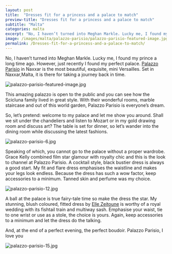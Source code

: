```yaml
---
layout: post
title:  "Dresses fit for a princess and a palace to match"
preview-title: "Dresses fit for a princess and a palace to match"
subtitle: "Malta"
categories: malta
excerpt: "No, I haven’t turned into Meghan Markle. Lucky me, I found my prince a long time ago. However, just recently I found my perfect palace. Palazzo Parisio in Naxxar is the most beautiful" 
image: /images/malta/palazzo-parisio/palazzo-parisio-featured-image.jpg
permalink: /Dresses-fit-for-a-princess-and-a-palace-to-match/
---
```


No, I haven’t turned into Meghan Markle. Lucky me, I found my prince a long time ago. However, just recently I found my perfect palace. <a href="http://www.palazzoparisio.com/" target="_blank">Palazzo Parisio</a> in Naxxar is the most beautiful, exquisite, mini Versailles. Set in Naxxar,Malta, it is there for taking a journey back in time.

<img src="{{ '/images/malta/palazzo-parisio/palazzo-parisio-featured-image.jpg' | prepend: SourceUrl }}" alt="palazzo-parisio-featured-image.jpg">

<div class="row no-gutters">
    <div class="col-sm-6">
        <div class="post-left-image" style="background: url(../images/malta/palazzo-parisio/palazzo-parisio-8.jpg) no-repeat; background-size: cover; margin-right: 0.5rem; max-height: 600px !important"></div>
    </div>
    <div class="col-sm-6">
        <div class="post-right-image" style="background: url(../images/malta/palazzo-parisio/palazzo-parisio-5.jpg) no-repeat; background-size: cover; margin-left: 0.5rem; max-height: 600px !important"></div>
    </div>
</div>

This amazing palazzo is open to the public and you can see how the Scicluna family lived in great style. With their wonderful rooms, marble staircase and out of this world garden, Palazzo Parisio is everyone’s dream.

So, let’s pretend: welcome to my palace and let me show you around. Shall we sit under the chandeliers and listen to Mozart or in my gold drawing room and discuss art? The table is set for dinner, so let’s wander into the dining room while discussing the latest fashions.

<img src="{{ '/images/malta/palazzo-parisio/palazzo-parisio-6.jpg' | prepend: SourceUrl }}" alt="palazzo-parisio-6.jpg">

<div class="row no-gutters">
    <div class="col-sm-6">
        <div class="post-left-image" style="background: url(../images/malta/palazzo-parisio/palazzo-parisio-7.jpg) no-repeat; background-size: cover; margin-right: 0.5rem; max-height: 600px !important"></div>
    </div>
    <div class="col-sm-6">
        <div class="post-right-image" style="background: url(../images/malta/palazzo-parisio/palazzo-parisio-9.jpg) no-repeat; background-size: cover; margin-left: 0.5rem; max-height: 600px !important"></div>
    </div>
</div>

<div class="row no-gutters">
    <div class="col-sm-6">
        <div class="post-left-image" style="background: url(../images/malta/palazzo-parisio/palazzo-parisio-11.jpg) no-repeat; background-size: cover; margin-right: 0.5rem; max-height: 600px !important"></div>
    </div>
    <div class="col-sm-6">
        <div class="post-right-image" style="background: url(../images/malta/palazzo-parisio/palazzo-parisio-10.jpg) no-repeat; background-size: cover; margin-left: 0.5rem; max-height: 600px !important"></div>
    </div>
</div>

Speaking of which, you cannot go to the palace without a proper wardrobe. Grace Kelly combined film star glamour with royalty chic and this is the look to channel at Palazzo Parisio. A cocktail style, black bustier dress is always a good start. My fit and flare dress emphasises the waistline and makes your legs look endless. Because the dress has such a wow factor, keep accessories to a minimum. Tanned skin and perfume was my choice.

<img src="{{ '/images/malta/palazzo-parisio/palazzo-parisio-12.jpg' | prepend: SourceUrl }}" alt="palazzo-parisio-12.jpg">

<div class="row no-gutters">
    <div class="col-sm-6">
        <div class="post-left-image" style="background: url(../images/malta/palazzo-parisio/palazzo-parisio-14.jpg) no-repeat; background-size: cover; margin-right: 0.5rem; max-height: 600px !important"></div>
    </div>
    <div class="col-sm-6">
        <div class="post-right-image" style="background: url(../images/malta/palazzo-parisio/palazzo-parisio-13.jpg) no-repeat; background-size: cover; margin-left: 0.5rem; max-height: 600px !important"></div>
    </div>
</div>

A ball at the palace is true fairy-tale time so make the dress the star. My stunning, blush coloured, fitted dress by <a href="https://ellezeitoune.com.au/new-arrivals" target="_blank">Elle Zeitoune</a> is worthy of a royal wedding with its fishtail train and multiway sash. Emphasise your waist, tie to one wrist or use as a stole, the choice is yours. Again, keep accessories to a minimum and let the dress do the talking.

And, at the end of a perfect evening, the perfect boudoir. Palazzo Parisio, I love you

<img src="{{ '/images/malta/palazzo-parisio/palazzo-parisio-15.jpg' | prepend: SourceUrl }}" alt="palazzo-parisio-15.jpg">